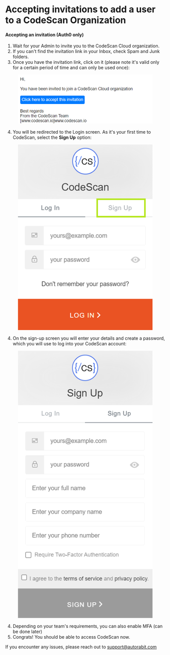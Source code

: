 # Accepting invitations to add a user to a CodeScan Organization

#### Accepting an invitation (Auth0 only)

1. Wait for your Admin to invite you to the CodeScan Cloud organization.
2. If you can't find the invitation link in your Inbox, check Spam and Junk folders.
3. Once you have the invitation link, click on it (please note it's valid only for a certain period of time and can only be used once):

<figure><img src="../../../../../.gitbook/assets/invite message.png" alt=""><figcaption></figcaption></figure>

4. You will be redirected to the Login screen. As it's your first time to CodeScan, select the **Sign Up** option:

<figure><img src="../../../../../.gitbook/assets/sign up fields.png" alt=""><figcaption></figcaption></figure>

4. On the sign-up screen you will enter your details and create a password, which you will use to log into your CodeScan account:

<figure><img src="../../../../../.gitbook/assets/CS sign-up screen.png" alt=""><figcaption></figcaption></figure>

4. Depending on your team's requirements, you can also enable MFA (can be done later)
5. Congrats! You should be able to access CodeScan now.

If you encounter any issues, please reach out to [support@autorabit.com](mailto:support@autorabit.com)

